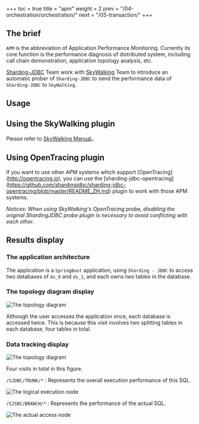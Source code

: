 +++
toc = true
title = "apm"
weight = 2
prev = "/04-orchestration/orchestration/"
next = "/05-transaction/"
+++

## The brief
` APM ` is the abbreviation of Application Performance Monitoring. Currently its core function is the performance diagnosis of distributed system, including call chain demonstration, application topology analysis, etc.

[Sharding-JDBC](http://shardingjdbc.io) Team work with [SkyWalking](http://skywalking.io) Team to introduce an automatic prober of `Sharding-JDBC` to send the performance data of `Sharding-JDBC` to `SkyWalking`.

## Usage

## Using the SkyWalking plugin

Please refer to [SkyWalking Manual](https://github.com/OpenSkywalking/skywalking/wiki/Quick-start-chn)。

## Using OpenTracing plugin

If you want to use other APM systems which support [OpenTracing] (http://opentracing.io), you can use the [sharding-jdbc-opentracing] (https://github.com/shardingjdbc/sharding-jdbc-opentracing/blob/master/README_ZH.md) plugin to work with
those APM systems.


*Notices: When using SkyWalking's OpenTracing probe, disabling the original ShardingJDBC probe plugin is necessary to avoid conflicting with each other.*

## Results display

### The application architecture

The application is a ` SpringBoot ` application, using ` Sharding - JDBC ` to access two databases of ` ds_0 ` and ` ds_1 `, and each owns two tables in the database.

### The topology diagram display

![The topology diagram](http://ovfotjrsi.bkt.clouddn.com/apm-topology.png)

Although the user accesses the application once, each database is accessed twice. This is because this visit involves two splitting tables in each database, four tables in total.

### Data tracking display

![The topology diagram](http://ovfotjrsi.bkt.clouddn.com/apm-trace.png)

Four visits in total in this figure.

`/SJDBC/TRUNK/*` : Represents the overall execution performance of this SQL.


![The logical execution node](http://ovfotjrsi.bkt.clouddn.com/apm-trunk-span.png)

`/SJSBC/BRANCH/*` : Represents the performance of the actual SQL.

![The actual access node](http://ovfotjrsi.bkt.clouddn.com/apm-branch-span.png)
